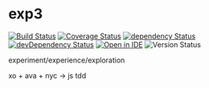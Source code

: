 # exp3

[![Build Status](https://travis-ci.org/forceuser/exp3.svg?branch=master)](https://travis-ci.org/forceuser/exp3)
[![Coverage Status](https://coveralls.io/repos/github/forceuser/exp3/badge.svg?branch=master)](https://coveralls.io/github/forceuser/exp3?branch=master)
[![dependency Status](https://david-dm.org/forceuser/exp3.svg)](https://david-dm.org/forceuser/exp3)
[![devDependency Status](https://david-dm.org/forceuser/exp3/dev-status.svg)](https://david-dm.org/forceuser/exp3#info=devDependencies)
[![Open in IDE](https://img.shields.io/badge/c9.io-edit-2196F3.svg)](https://ide.c9.io/forceuserz/exp3)
![Version Status](https://img.shields.io/badge/version-1.0.1-blue.svg)

experiment/experience/exploration

xo + ava + nyc -> js tdd

